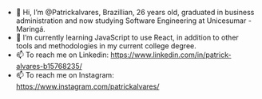 - 👋 Hi, I’m @Patrickalvares, Brazillian, 26 years old, graduated in business administration and now studying Software Engineering at Unicesumar - Maringá.
- 🌱 I’m currently learning JavaScript to use React, in addition to other tools and methodologies in my current college degree.
- 📫 To reach me on Linkedin: https://www.linkedin.com/in/patrick-alvares-b15768235/
- 📫 To reach me on Instagram: https://www.instagram.com/patrickalvares/

